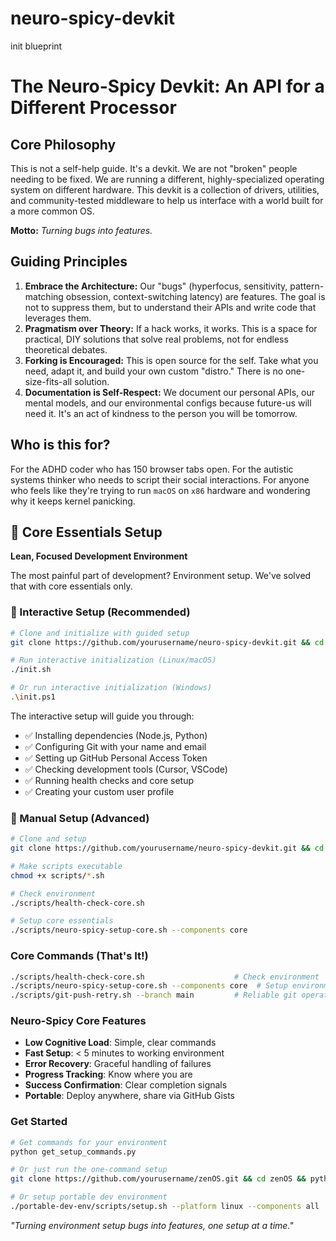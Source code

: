 # neuro-spicy-devkit
init blueprint 

# The Neuro-Spicy Devkit: An API for a Different Processor

## Core Philosophy

This is not a self-help guide. It's a devkit. We are not "broken" people needing to be fixed. We are running a different, highly-specialized operating system on different hardware. This devkit is a collection of drivers, utilities, and community-tested middleware to help us interface with a world built for a more common OS.

**Motto:** _Turning bugs into features._

## Guiding Principles

1.  **Embrace the Architecture:** Our "bugs" (hyperfocus, sensitivity, pattern-matching obsession, context-switching latency) are features. The goal is not to suppress them, but to understand their APIs and write code that leverages them.
2.  **Pragmatism over Theory:** If a hack works, it works. This is a space for practical, DIY solutions that solve real problems, not for endless theoretical debates.
3.  **Forking is Encouraged:** This is open source for the self. Take what you need, adapt it, and build your own custom "distro." There is no one-size-fits-all solution.
4.  **Documentation is Self-Respect:** We document our personal APIs, our mental models, and our environmental configs because future-us will need it. It's an act of kindness to the person you will be tomorrow.

## Who is this for?

For the ADHD coder who has 150 browser tabs open. For the autistic systems thinker who needs to script their social interactions. For anyone who feels like they're trying to run `macOS` on `x86` hardware and wondering why it keeps kernel panicking.

## 🚀 Core Essentials Setup

**Lean, Focused Development Environment**

The most painful part of development? Environment setup. We've solved that with core essentials only.

### **🎯 Interactive Setup (Recommended)**
```bash
# Clone and initialize with guided setup
git clone https://github.com/yourusername/neuro-spicy-devkit.git && cd neuro-spicy-devkit

# Run interactive initialization (Linux/macOS)
./init.sh

# Or run interactive initialization (Windows)
.\init.ps1
```

The interactive setup will guide you through:
- ✅ Installing dependencies (Node.js, Python)
- ✅ Configuring Git with your name and email
- ✅ Setting up GitHub Personal Access Token
- ✅ Checking development tools (Cursor, VSCode)
- ✅ Running health checks and core setup
- ✅ Creating your custom user profile

### **🔧 Manual Setup (Advanced)**
```bash
# Clone and setup
git clone https://github.com/yourusername/neuro-spicy-devkit.git && cd neuro-spicy-devkit

# Make scripts executable
chmod +x scripts/*.sh

# Check environment
./scripts/health-check-core.sh

# Setup core essentials
./scripts/neuro-spicy-setup-core.sh --components core
```

### **Core Commands (That's It!)**
```bash
./scripts/health-check-core.sh                    # Check environment
./scripts/neuro-spicy-setup-core.sh --components core  # Setup environment
./scripts/git-push-retry.sh --branch main         # Reliable git operations
```

### **Neuro-Spicy Core Features**
- **Low Cognitive Load**: Simple, clear commands
- **Fast Setup**: < 5 minutes to working environment
- **Error Recovery**: Graceful handling of failures
- **Progress Tracking**: Know where you are
- **Success Confirmation**: Clear completion signals
- **Portable**: Deploy anywhere, share via GitHub Gists

### **Get Started**
```bash
# Get commands for your environment
python get_setup_commands.py

# Or just run the one-command setup
git clone https://github.com/yourusername/zenOS.git && cd zenOS && python setup.py

# Or setup portable dev environment
./portable-dev-env/scripts/setup.sh --platform linux --components all
```

*"Turning environment setup bugs into features, one setup at a time."*
